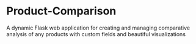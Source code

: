 # Product-Comparison
A dynamic Flask web application for creating and managing comparative analysis of any products with custom fields and beautiful visualizations
